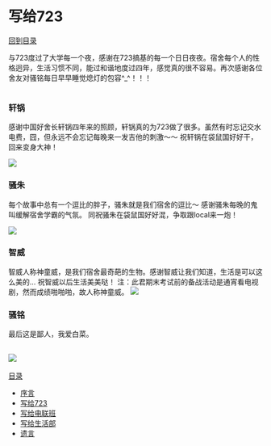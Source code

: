 # 写给723

[回到目录](../SUMMARY.md)

与723度过了大学每一个夜，感谢在723搞基的每一个日日夜夜。宿舍每个人的性格迥异，生活习惯不同，能过和谐地度过四年，感觉真的很不容易。再次感谢各位舍友对骚铭每日早早睡觉熄灯的包容^_^！！！
```我不会说你们晚上等我上床就开始洗衣服的...
```

### 轩锅
感谢中国好舍长轩锅四年来的照顾，轩锅真的为723做了很多。虽然有时忘记交水电费，囧，但永远不会忘记每晚来一发吉他的刺激～～
祝轩锅在袋鼠国好好干，回来变身大神！

![](http://c.picphotos.baidu.com/album/s%3D1100%3Bq%3D90/sign=6603d8c6eef81a4c2232e8c8e71a5b28/c2fdfc039245d688be0fd816a1c27d1ed21b2476.jpg)

### 骚朱
每个故事中总有一个逗比的胖子，骚朱就是我们宿舍的逗比～
感谢骚朱每晚的鬼叫缓解宿舍学霸的气氛。
同祝骚朱在袋鼠国好好混，争取跟local来一炮！

![](http://d.picphotos.baidu.com/album/s%3D1100%3Bq%3D90/sign=9b61a79b8318367aa9897bdc1e43b0a5/a6efce1b9d16fdfa8461ac5cb18f8c5494ee7b76.jpg)

### 智威
智威人称神童威，是我们宿舍最奇葩的生物。感谢智威让我们知道，生活是可以这么美的... 祝智威以后生活美美哒！
注：此君期末考试前的备战活动是通宵看电视剧，然而成绩啪啪啪，故人称神童威。
![](http://g.picphotos.baidu.com/album/s%3D1100%3Bq%3D90/sign=7d43e2805fafa40f38c6cadc9b54383e/d1a20cf431adcbef78ba2bb4a9af2edda2cc9ff1.jpg)

### 骚铭
最后这是鄙人，我爱白菜。

![](http://b167.photo.store.qq.com/psb?/V14XFVmm0hyDwp/ApJyTvS2EUEjGQcUXO9ONx5LroA9dbVUSsFLKqK8Xig!/b/dLJwlmO9KgAA&bo=GQKAAgAAAAABAL4!&rf=viewer_4)
---
[目录](../SUMMARY.md)
* [序言](../README.md)
* [写给723](../for_dormitory/README.md)
* [写给电联班](../for_union/README.md)
* [写给生活部](../for_life/README.md)
* [遗言](../last/README.md)
